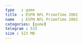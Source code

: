 ```yaml
---
type   : game
title  : ESPN NFL PrimeTime 2002
name   : ESPN NFL PrimeTime 2002
categories: [game]
telegram : 533
size : 523 MB
---
```



